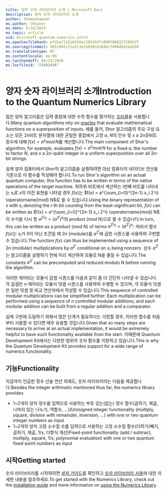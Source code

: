 ```yaml
---
title: 양자 숫자 라이브러리 소개 | Microsoft Docs
description: 양자 숫자 라이브러리 소개
author: thomashaener
ms.author: thhaner
ms.date: 5/14/2019
ms.topic: article
uid: microsoft.quantum.numerics.intro
ms.openlocfilehash: efd1a712616534ac281433fc008f0983271881d7
ms.sourcegitcommit: 9d1c045cf1a2c3e19030cb38dbc7496dbd24ab58
ms.translationtype: HT
ms.contentlocale: ko-KR
ms.lasthandoff: 04/13/2020
ms.locfileid: "73442436"
---
```

# <a name="introduction-to-the-quantum-numerics-library"></a><span data-ttu-id="a6bc2-103">양자 숫자 라이브러리 소개</span><span class="sxs-lookup"><span data-stu-id="a6bc2-103">Introduction to the Quantum Numerics Library</span></span>

<span data-ttu-id="a6bc2-104">많은 양자 알고리즘은 입력 중첩에 대한 수학 함수를 평가하는 [오라클](xref:microsoft.quantum.concepts.oracles)을 사용합니다.</span><span class="sxs-lookup"><span data-stu-id="a6bc2-104">Many quantum algorithms rely on [oracles](xref:microsoft.quantum.concepts.oracles) that evaluate mathematical functions on a superposition of inputs.</span></span>
<span data-ttu-id="a6bc2-105">예를 들어, Shor 알고리즘의 주요 구성 요소는 모든 $2n$비트 문자열에 대한 균일한 중첩에서 고정 $a$, $N$의 인수 및 $x$ a $2n$큐비트 정수에 대해 $f(x) = a^x\operatorname{mod} N$를 계산합니다.</span><span class="sxs-lookup"><span data-stu-id="a6bc2-105">The main component of Shor's algorithm, for example, evaluates $f(x) = a^x\operatorname{mod} N$ for a fixed $a$, the number to factor $N$, and $x$ a $2n$-qubit integer in a uniform superposition over all $2n$-bit strings.</span></span>

<span data-ttu-id="a6bc2-106">실제 양자 컴퓨터에서 Shor의 알고리즘을 실행하려면 대상 컴퓨터의 네이티브 연산을 기준으로 이 함수를 작성해야 합니다.</span><span class="sxs-lookup"><span data-stu-id="a6bc2-106">To run Shor's algorithm on an actual quantum computer, this function has to be written in terms of the native operations of the target machine.</span></span>
<span data-ttu-id="a6bc2-107">최하위 비트에서 계산하는 $i$번째 비트를 나타내는 $x_i$로 $x$의 이진 표현을 나타낼 경우 $f(x)$는 $f(x) = a^{\sum_{i=0}^{2n-1} x_i 2^i} \operatorname{mod} N$로 쓸 수 있습니다.</span><span class="sxs-lookup"><span data-stu-id="a6bc2-107">Using the binary representation of $x$ with $x_i$ denoting the $i$-th bit counting from the least-significant bit, $f(x)$ can be written as $f(x) = a^{\sum_{i=0}^{2n-1} x_i 2^i} \operatorname{mod} N$.</span></span>
<span data-ttu-id="a6bc2-108">이 수식을 다시 항 $a^{2^i x_i}=(a^{2^i})^{x_i}$의 product (mod N)으로 쓸 수 있습니다.</span><span class="sxs-lookup"><span data-stu-id="a6bc2-108">In turn, this can be written as a product (mod N) of terms $a^{2^i x_i}=(a^{2^i})^{x_i}$.</span></span> <span data-ttu-id="a6bc2-109">따라서 함수 $f(x)$는 $x_i$가 0이 아닌 조건일 때 $2n$ (modular)를 $a^{2^i}$에 곱한 시퀀스를 사용하여 구현할 수 있습니다.</span><span class="sxs-lookup"><span data-stu-id="a6bc2-109">The function $f(x)$ can thus be implemented using a sequence of $2n$ (modular) multiplications by $a^{2^i}$ conditional on $x_i$ being nonzero.</span></span> <span data-ttu-id="a6bc2-110">상수 $a^{2^i}$는 알고리즘을 실행하기 전에 미리 계산하여 모듈로 N을 줄일 수 있습니다.</span><span class="sxs-lookup"><span data-stu-id="a6bc2-110">The constants $a^{2^i}$ can be precomputed and reduced modulo N before running the algorithm.</span></span>

<span data-ttu-id="a6bc2-111">이러한 제어되는 모듈식 곱셈 시퀀스를 다음과 같이 좀 더 간단히 나타낼 수 있습니다. 각 곱셈은 $n$ 제어되는 모듈식 덧셈 시퀀스를 사용하여 수행할 수 있으며, 각 모듈식 덧셈은 일반 덧셈 및 비교 연산자에서 작성할 수 있습니다.</span><span class="sxs-lookup"><span data-stu-id="a6bc2-111">This sequence of controlled modular multiplications can be simplified further: Each multiplication can be performed using a sequence of $n$ controlled modular additions; and each modular addition can be built from a regular addition and a comparator.</span></span>


<span data-ttu-id="a6bc2-112">실제 구현에 도달하기 위해서 많은 단계가 필요하다는 가정할 경우, 이러한 함수를 처음부터 사용할 수 있다면 매우 유용할 것입니다.</span><span class="sxs-lookup"><span data-stu-id="a6bc2-112">Given that so many steps are necessary to arrive at an actual implementation, it would be extremely helpful to have such functionality available from the start.</span></span>
<span data-ttu-id="a6bc2-113">이때문에 Quantum Development Kit에서는 다양한 범위의 숫자 함수를 지원하고 있습니다.</span><span class="sxs-lookup"><span data-stu-id="a6bc2-113">This is why the Quantum Development Kit provides support for a wide range of numerics functionality.</span></span>


## <a name="functionality"></a><span data-ttu-id="a6bc2-114">기능</span><span class="sxs-lookup"><span data-stu-id="a6bc2-114">Functionality</span></span>

<span data-ttu-id="a6bc2-115">지금까지 언급한 정수 산술 연산 외에도, 숫자 라이브러리는 다음을 제공합니다.</span><span class="sxs-lookup"><span data-stu-id="a6bc2-115">Besides the integer arithmetic mentioned thus far, the numerics library provides</span></span>

 - <span data-ttu-id="a6bc2-116">1~2개의 양자 정수를 입력으로 사용하는 부호 있는(없는) 정수 함수(곱하기, 제곱, 나머지 있는 나누기, 역함수, ...)</span><span class="sxs-lookup"><span data-stu-id="a6bc2-116">(Un)signed integer functionality (multiply, square, division with remainder, inversion, ...) with one or two quantum integer numbers as input</span></span>
 - <span data-ttu-id="a6bc2-117">1~2개의 양자 고정 소수점 수를 입력으로 사용하는 고정 소수점 함수(더하기/빼기, 곱하기, 제곱, 1/x, 다항식 계산)</span><span class="sxs-lookup"><span data-stu-id="a6bc2-117">Fixed-point functionality (add / subtract, multiply, square, 1/x, polynomial evaluation) with one or two quantum fixed-point numbers as input</span></span>

## <a name="getting-started"></a><span data-ttu-id="a6bc2-118">시작</span><span class="sxs-lookup"><span data-stu-id="a6bc2-118">Getting started</span></span>

<span data-ttu-id="a6bc2-119">숫자 라이브러리를 시작하려면 [설치 가이드](xref:microsoft.quantum.numerics.installation)를 확인하고 [숫자 라이브러리 사용](xref:microsoft.quantum.numerics.usage)에 대한 자세한 내용을 참조하세요.</span><span class="sxs-lookup"><span data-stu-id="a6bc2-119">To get started with the Numerics Library, check out the [installation guide](xref:microsoft.quantum.numerics.installation) and more information on [using the Numerics Library](xref:microsoft.quantum.numerics.usage).</span></span>

